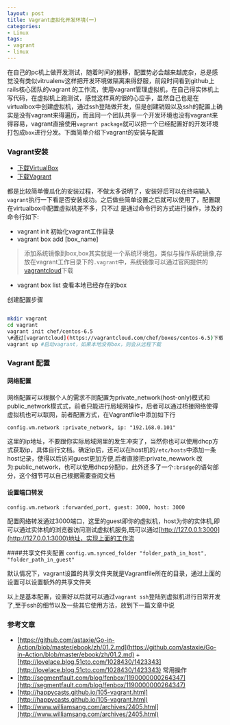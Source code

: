 ```yaml
---
layout: post
title: Vagrant虚拟化开发环境(一)
categories:
- Linux
tags:
- vagrant
- linux
---
```


在自己的pc机上做开发测试，随着时间的推移，配置势必会越来越庞杂，总是感觉没有类似vitrualenv这样把开发环境做隔离来得舒服，前段时间看到github上rails核心团队的vagrant
的工作流，使用vagrant管理虚拟机，在自己得实体机上写代码，在虚拟机上跑测试，感觉这样真的很的心应手，虽然自己也是在virtualbox中创建虚拟机，通过ssh登陆做开发，但是创建销毁以及ssh的配置上确实是没有vagrant来得遍历，而且同一个团队共享一个开发环境也没有vagrant来得容易，vagrant直接使用`vagrant package`就可以把一个已经配置好的开发环境打包成`box`进行分发。下面简单介绍下vagrant的安装与配置

### Vagrant安装
+ [下载VirtualBox](https://www.virtualbox.org/wiki/Downloads)
+ [下载Vagrant](https://www.vagrantup.com/downloads)

都是比较简单傻瓜化的安装过程，不做太多说明了，安装好后可以在终端输入`vagrant`执行一下看是否安装成功。之后做些简单设置之后就可以使用了，配置跟在virtualbox中配置虚拟机差不多，只不过
是通过命令行的方式进行操作，涉及的命令行如下:

+ vagrant init   初始化vagrant工作目录
+ vagrant box add [box_name]
> 添加系统镜像到box,box其实就是一个系统环境包，类似与操作系统镜像,存放在vagrant工作目录下的`.vagrant`中，系统镜像可以通过官网提供的[vagrantcloud](https://vagrantcloud.com/discover/featured)下载
>
+ vagrant box list 查看本地已经存在的box

创建配置步骤

```bash

mkdir vagrant
cd vagrant
vagrant init chef/centos-6.5
\#通过[vagrantcloud](https://vagrantcloud.com/chef/boxes/centos-6.5)下载系统镜像，会自动生成Vagrantfile文件,下载镜像时间会比较长~
vagrant up #启动vagrant，如果本地没有box，则会从远程下载

```


### Vagrant 配置

#### 网络配置
网络配置可以根据个人的需求不同配置为private_network(host-only)模式和public_network模式式，前者只能进行局域网操作，后者可以通过桥接网络使得虚拟机也可以联网，前者配置方式，在Vagrantfile中添加如下行

`config.vm.network :private_network, ip: "192.168.0.101"`

这里的ip地址，不要跟你实际局域网里的发生冲突了，当然你也可以使用dhcp方式获取ip，具体自行文档。确定ip后，还可以在host机的`/etc/hosts`中添加一条host记录，使得以后访问guest更加方便,后者直接把:private_newwork 改为:public_network，也可以使用dhcp分配ip，此外还多了一个`:bridge`的语句部分，这个细节可以自己根据需要查阅文档

#### 设置端口转发
`config.vm.network :forwarded_port, guest: 3000, host: 3000`

配置网络转发通过3000端口，这里的guest即你的虚拟机，host为你的实体机,即可以通过实体机的浏览器访问测试虚拟机服务,既可以通过[http://127.0.0.1:3000](http://127.0.0.1:3000)地址，实现上面的工作流

####共享文件夹配置
`config.vm.synced_folder "folder_path_in_host", "folder_path_in_guest"`

默认情况下，vagrant设置的共享文件夹就是Vagrantfile所在的目录，通过上面的设置可以设置额外的共享文件夹


以上是基本配置，设置好以后就可以通过`vagrant ssh`登陆到虚拟机进行日常开发了,至于ssh的细节以及一些其它使用方法，放到下一篇文章中说

### 参考文章
+ [https://github.com/astaxie/Go-in-Action/blob/master/ebook/zh/01.2.md](https://github.com/astaxie/Go-in-Action/blob/master/ebook/zh/01.2.md)
+[http://lovelace.blog.51cto.com/1028430/1423343](http://lovelace.blog.51cto.com/1028430/1423343) 常用操作
+ [http://segmentfault.com/blog/fenbox/1190000000264347](http://segmentfault.com/blog/fenbox/1190000000264347)
+ [http://happycasts.github.io/105-vagrant.html](http://happycasts.github.io/105-vagrant.html)
+ [http://www.williamsang.com/archives/2405.html](http://www.williamsang.com/archives/2405.html)
